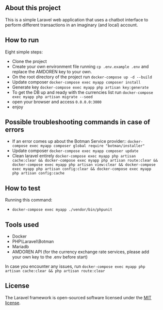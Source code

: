## About this project

This is a simple Laravel web application that uses a chatbot interface to perform different transactions in an imaginary (and local) account.

## How to run

Eight simple steps:

-   Clone the project
-   Create your own environment file running `cp .env.example .env` and replace the AMDOREN key to your own.
-   On the root directory of the project run `docker-compose up -d --build`
-   Update composer `docker-compose exec myapp composer install`
-   Generate key `docker-compose exec myapp php artisan key:generate`
-   To get the DB up and ready with the currencies list run `docker-compose exec myapp php artisan migrate --seed`
-   open your browser and access `0.0.0.0:3000`
-   enjoy

## Possible troubleshooting commands in case of errors

-   If an error comes up about the Botman Service provider:: `docker-compose exec myapp composer global require "botman/installer"`
-   Update composer `docker-compose exec myapp composer update`
-   Clean laravel entirely
    `docker-compose exec myapp php artisan cache:clear && docker-compose exec myapp php artisan route:clear && docker-compose exec myapp php artisan view:clear && docker-compose exec myapp php artisan config:clear && docker-compose exec myapp php artisan config:cache`

## How to test

Running this command:

-   `docker-compose exec myapp ./vendor/bin/phpunit`

## Tools used

-   Docker
-   PHP\Laravel\Botman
-   Mariadb
-   AMDOREN API (for the currency exchange rate services, please add your own key to the .env before start)

In case you encounter any issues, run
`docker-compose exec myapp php artisan cache:clear && php artisan route:clear`

## License

The Laravel framework is open-sourced software licensed under the [MIT license](https://opensource.org/licenses/MIT).
